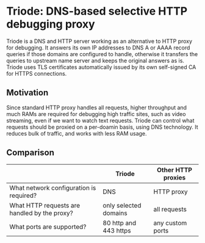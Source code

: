 # Triode: DNS-based selective HTTP debugging proxy

Triode is a DNS and HTTP server working as an alternative to HTTP proxy for debugging.
It answers its own IP addresses to DNS A or AAAA record queries if those domains are configured to handle,
otherwise it transfers the queries to upstream name server and keeps the original answers as is.
Triode uses TLS certificates automatically issued by its own self-signed CA for HTTPS connections.

## Motivation

Since standard HTTP proxy handles all requests, higher throughput and much RAMs are required
for debugging high traffic sites, such as video streaming, even if we want to watch text requests.
Triode can control what requests should be proxied on a per-doamin basis, using DNS technology.
It reduces bulk of traffic, and works with less RAM usage.

## Comparison

|                                              | Triode                | Other HTTP proxies |
|----------------------------------------------|-----------------------|--------------------|
| What network configuration is required?      | DNS                   | HTTP proxy         |
| What HTTP requests are handled by the proxy? | only selected domains | all requests       |
| What ports are supported?                    | 80 http and 443 https | any custom ports   |

